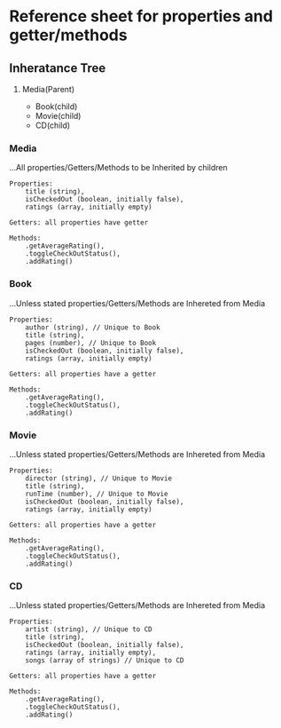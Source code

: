 # Reference sheet for properties and getter/methods

## Inheratance Tree

 
<ol>
    <li>Media(Parent)</li>
    <ul>
        <li>Book(child)</li>
        <li>Movie(child)</li>
        <li>CD(child)</li>
    </ul>
</ol>

### Media
...All properties/Getters/Methods to be Inherited by children

    Properties:
        title (string),
        isCheckedOut (boolean, initially false),
        ratings (array, initially empty)

    Getters: all properties have getter

    Methods:
        .getAverageRating(),
        .toggleCheckOutStatus(),
        .addRating()    

### Book
...Unless stated properties/Getters/Methods are Inhereted from Media

    Properties: 
        author (string), // Unique to Book 
        title (string),
        pages (number), // Unique to Book
        isCheckedOut (boolean, initially false),
        ratings (array, initially empty)

    Getters: all properties have a getter

    Methods:
        .getAverageRating(),
        .toggleCheckOutStatus(),
        .addRating() 

### Movie
...Unless stated properties/Getters/Methods are Inhereted from Media

    Properties: 
        director (string), // Unique to Movie
        title (string),
        runTime (number), // Unique to Movie 
        isCheckedOut (boolean, initially false), 
        ratings (array, initially empty)

    Getters: all properties have a getter

    Methods:
        .getAverageRating(),
        .toggleCheckOutStatus(),
        .addRating()
    
### CD
...Unless stated properties/Getters/Methods are Inhereted from Media

    Properties:
        artist (string), // Unique to CD
        title (string),
        isCheckedOut (boolean, initially false),
        ratings (array, initially empty),
        songs (array of strings) // Unique to CD

    Getters: all properties have a getter

    Methods: 
        .getAverageRating(), 
        .toggleCheckOutStatus(),
        .addRating()
